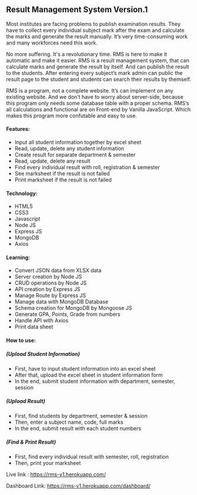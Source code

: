 ## Result Management System Version.1
Most institutes are facing problems to publish examination results. They have to collect every individual subject mark after the exam and calculate the marks and generate the result manually. It’s very time-consuming work and many workforces need this work. 


No more suffering. It's a revolutionary time. RMS is here to make it automatic and make it easier. RMS is a result management system, that can calculate marks and generate the result by itself. And can publish the result to the students. After entering every subject’s mark admin can public the result page to the student and students can search their results by themself.  

RMS is a program, not a complete website. It’s can implement on any existing website. And we don’t have to worry about server-side, because this program only needs some database table with a proper schema. RMS’s all calculations and functional are on Front-end by Vanilla JavaScript. Which makes this program more confutable and easy to use.


#### Features:

- Input all student information together by excel sheet
- Read, update, delete any student information
- Create result for separate department & semester
- Read, update, delete any result 
- Find every individual result with roll, registration & semester
- See marksheet if the result is not failed
- Print marksheet if the result is not failed


#### Technology:

 - HTML5
 - CSS3
 - Javascript
 - Node JS
 - Express JS
 - MongoDB
 - Axios

#### Learning:

 - Convert JSON data from XLSX data
 - Server creation by Node JS
 - CRUD operations by Node JS
 - API creation by Express JS
 - Manage Route by Express JS
 - Manage data with MongoDB Database
 - Schema creation for MongoDB by Mongoose JS
 - Generate GPA, Points, Grade from numbers
 - Handle API with Axios
 - Print data sheet


#### How to use:

##### (Upload Student Information)
 - First, have to input student information into an excel sheet
 - After that, upload the excel sheet in student information form
 - In the end, submit student information with department, semester, session

##### (Upload Result)
 - First, find students by department, semester & session
 - Then, enter a subject name, code, full marks
 - In the end, submit result with each student numbers

##### (Find & Print Result)
 - First, find every individual result with semester, roll, registration
 - Then, print your marksheet

Live link : https://rms-v1.herokuapp.com/

Dashboard Link: https://rms-v1.herokuapp.com/dashboard/
